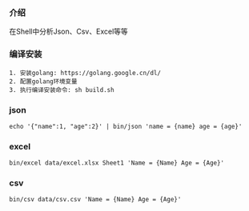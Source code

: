 ### 介绍
在Shell中分析Json、Csv、Excel等等

### 编译安装
```shell
1. 安装golang: https://golang.google.cn/dl/
2. 配置golang环境变量
3. 执行编译安装命令: sh build.sh
```

### json
```shell
echo '{"name":1, "age":2}' | bin/json 'name = {name} age = {age}'
```

### excel
```shell
bin/excel data/excel.xlsx Sheet1 'Name = {Name} Age = {Age}'
```

### csv
```shell
bin/csv data/csv.csv 'Name = {Name} Age = {Age}'
```